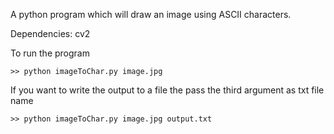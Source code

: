 A python program which will draw an image using ASCII characters.

Dependencies:
	cv2

 To run the program

	>> python imageToChar.py image.jpg

If you want to write the output to a file the pass the third argument as txt file name

	>> python imageToChar.py image.jpg output.txt
